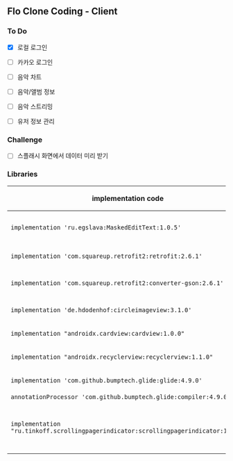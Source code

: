 ## Flo Clone Coding - Client
### To Do
- [X] 로컬 로그인
- [ ] 카카오 로그인
- [ ] 음악 차트  
- [ ] 음악/앨범 정보
- [ ] 음악 스트리밍
- [ ] 유저 정보 관리


### Challenge
- [ ] 스플래시 화면에서 데이터 미리 받기


### Libraries

| implementation code | 링크 | 사용 목적 | 
|--|--|--|
| `implementation 'ru.egslava:MaskedEditText:1.0.5'` | [👍](https://github.com/egslava/edittext-mask) | 텍스트 입력 미리 채우기 |
| `implementation 'com.squareup.retrofit2:retrofit:2.6.1'` | [👍](https://square.github.io/retrofit/) | 서버와 통신 |
| `implementation 'com.squareup.retrofit2:converter-gson:2.6.1'` | [👍](https://github.com/square/retrofit/tree/master/retrofit-converters/gson) | JSON <-> GSON 변환 |
| `implementation 'de.hdodenhof:circleimageview:3.1.0'` | [👍](https://github.com/hdodenhof/CircleImageView) | 둥근 이미지뷰 사용 |
| `implementation "androidx.cardview:cardview:1.0.0"` | [👍](https://developer.android.com/jetpack/androidx/releases/cardview) | 카드뷰 사용 |
| `implementation "androidx.recyclerview:recyclerview:1.1.0"` | [👍](https://developer.android.com/jetpack/androidx/releases/recyclerview) | 리사이클러뷰 사용 |
| `implementation 'com.github.bumptech.glide:glide:4.9.0'` | [👍](https://github.com/bumptech/glide) | url로 이미지 받기 |
| `annotationProcessor 'com.github.bumptech.glide:compiler:4.9.0'` | | |
| `implementation "ru.tinkoff.scrollingpagerindicator:scrollingpagerindicator:1.0.6"` | [👍]() | 리사이클러뷰에 dot indicator 추가 |
